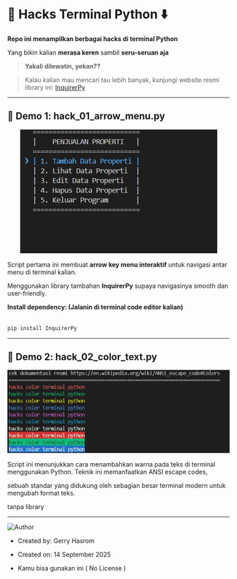 # 👾 Hacks Terminal Python ⬇️



**Repo ini menampilkan berbagai hacks di terminal Python**  

Yang bikin kalian **merasa keren** sambil **seru-seruan aja**   



> **Yakali dilewatin, yekan??** 

> Kalau kalian mau mencari tau lebih banyak, kunjungi website resmi library ini: [InquirerPy](https://pypi.org/project/inquirerpy/)



---



## 🌟 Demo 1: hack_01_arrow_menu.py



<p align="center">
  <img src="assets/hack_01_arrow_menu.gif" alt="Demo CLI" />
</p>



Script pertama ini membuat **arrow key menu interaktif** untuk navigasi antar menu di terminal kalian.  

Menggunakan library tambahan **InquirerPy** supaya navigasinya smooth dan user-friendly.



**Install dependency: (Jalanin di terminal code editor kalian)**

```bash

pip install InquirerPy

```



---



## 🌟 Demo 2: hack_02_color_text.py



![Demo CLI](assets/hack_02_color_text.gif)



Script ini menunjukkan cara menambahkan warna pada teks di terminal menggunakan Python. Teknik ini memanfaatkan ANSI escape codes,

sebuah standar yang didukung oleh sebagian besar terminal modern untuk mengubah format teks.



tanpa library

---

![Author](https://img.shields.io/badge/Author-GerryHasrom-blue?style=for-the-badge)

- Created by: Gerry Hasrom

- Created on: 14 September 2025

- Kamu bisa gunakan ini ( No License ) 
